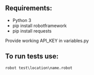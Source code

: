 ## Requirements:

* Python 3
* pip install robotframework
* pip install requests

Provide working API_KEY in variables.py

## To run tests use:
```robot test\location\name.robot```
